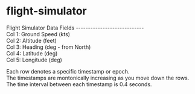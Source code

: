 # flight-simulator
Flight Simulator Data Fields ----------------------------  
Col 1: Ground Speed (kts)  
Col 2: Altitude (feet)  
Col 3: Heading (deg - from North)  
Col 4: Latitude (deg)  
Col 5: Longitude (deg)  

Each row denotes a specific timestamp or epoch.  
The timestamps are montonically increasing as you move down the rows.  
The time interval between each timestamp is 0.4 seconds.  
